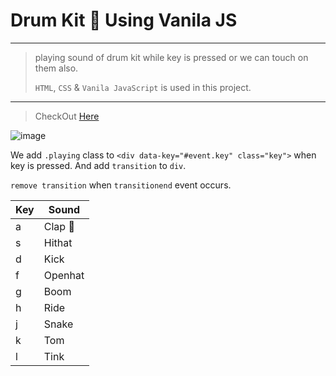 # Drum Kit 🥁 Using Vanila JS

---

> playing sound of drum kit while key is pressed or we can touch on them also.
>
> `HTML`, `CSS` & `Vanila JavaScript` is used in this project.

---

> CheckOut [Here](https://robinsingh1912.github.io/Drum-kit-js/ "website")

![image](https://robinsingh1912.github.io/Drum-kit-js/images/JS-Drum-Kit.png)

We add `.playing` class to `<div data-key="#event.key" class="key">` when key is pressed. And add `transition` to `div`.

`remove transition` when `transitionend` event occurs.

| Key | Sound   |
|-----|---------|
| a   | Clap 👏 |
| s   | Hithat  |
| d   | Kick    |
| f   | Openhat |
| g   | Boom    |
| h   | Ride    |
| j   | Snake   |
| k   | Tom     |
| l   | Tink    |

